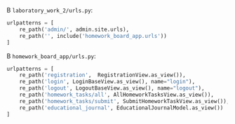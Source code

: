 В `laboratory_work_2/urls.py`:

``` python
urlpatterns = [
    re_path('admin/', admin.site.urls),
    re_path('', include('homework_board_app.urls'))
]
```

В `homework_board_app/urls.py`:

``` python
urlpatterns = [
    re_path('registration',  RegistrationView.as_view()),
    re_path('login', LoginBaseView.as_view(), name="login"),
    re_path('logout', LogoutBaseView.as_view(), name="logout"),
    re_path('homework_tasks/all', AllHomeworkTasksView.as_view()),
    re_path('homework_tasks/submit', SubmitHomeworkTaskView.as_view()),
    re_path('educational_journal', EducationalJournalModel.as_view())
]
```
